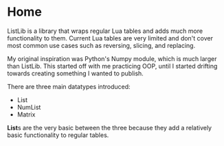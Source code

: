 # Home

ListLib is a library that wraps regular Lua tables and adds much more functionality to them. Current Lua tables are very limited and don't cover most common use cases such as reversing, slicing, and replacing.

My original inspiration was Python's Numpy module, which is much larger than ListLib. This started off with me practicing OOP, until I started drifting towards creating something I wanted to publish. 

There are three main datatypes introduced:

* List
* NumList
* Matrix

**List**s are the very basic between the three because they add a relatively basic functionality to regular tables.  